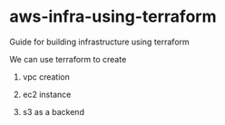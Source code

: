 # aws-infra-using-terraform
Guide for building infrastructure using terraform

We can use terraform to create 

1. vpc creation

2. ec2 instance

3. s3 as a backend

 
